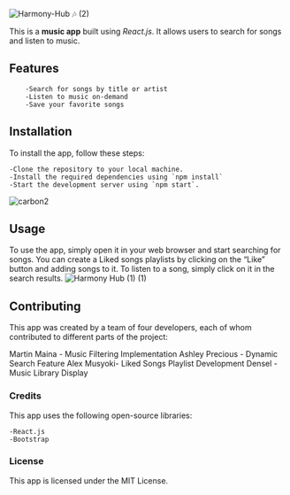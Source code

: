 ![Harmony-Hub 🎶 (2)](https://github.com/Edensel/harmony-hub/assets/144494588/db16c679-9c75-4919-9b2a-b24b9a632a7e)

This is a **music app** built using *React.js*. It allows users to search for songs and listen to music.

## Features
		-Search for songs by title or artist
		-Listen to music on-demand
		-Save your favorite songs 

## Installation
To install the app, follow these steps:

	-Clone the repository to your local machine.
	-Install the required dependencies using `npm install`
	-Start the development server using `npm start`.
![carbon2](https://github.com/Edensel/harmony-hub/assets/144494588/a6cf7c6a-cfca-4b65-97f1-1588282a4f2c)

## Usage
To use the app, simply open it in your web browser and start searching for songs. You can create a Liked songs playlists by clicking on the “Like” button and adding songs to it. To listen to a song, simply click on it in the search results.
![Harmony Hub (1) (1)](https://github.com/Edensel/harmony-hub/assets/144494588/303e0e2d-6837-4d47-95f1-4db4ee965cb0)

## Contributing
This app was created by a team of four developers, each of whom contributed to different parts of the project:

Martin Maina - Music Filtering Implementation
Ashley Precious - Dynamic Search Feature
Alex  Musyoki- Liked Songs Playlist Development
Densel - Music Library Display


### Credits
This app uses the following open-source libraries:

	-React.js
	-Bootstrap

### License
This app is licensed under the MIT License.
